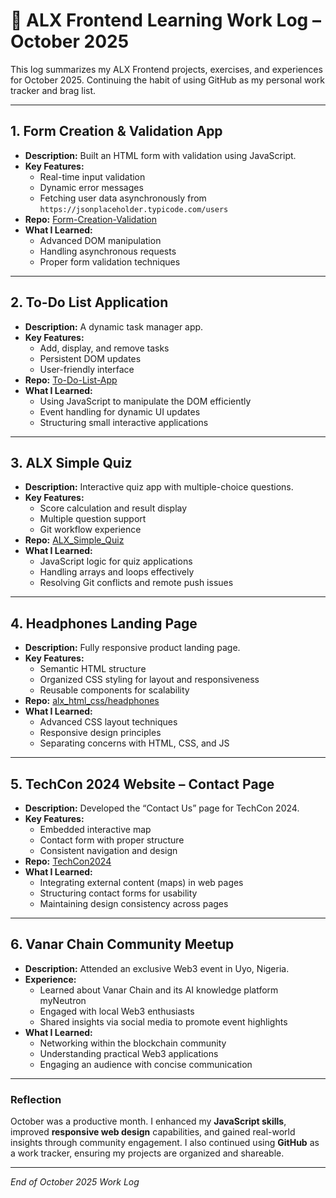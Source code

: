 # 📝 ALX Frontend Learning Work Log – October 2025

This log summarizes my ALX Frontend projects, exercises, and experiences for October 2025. Continuing the habit of using GitHub as my personal work tracker and brag list.

---

## 1. Form Creation & Validation App
- **Description:** Built an HTML form with validation using JavaScript.
- **Key Features:**
  - Real-time input validation
  - Dynamic error messages
  - Fetching user data asynchronously from `https://jsonplaceholder.typicode.com/users`
- **Repo:** [Form-Creation-Validation](https://github.com/XxBaxbie20/Form-Creation-Validation)
- **What I Learned:**
  - Advanced DOM manipulation
  - Handling asynchronous requests
  - Proper form validation techniques

---

## 2. To-Do List Application
- **Description:** A dynamic task manager app.
- **Key Features:**
  - Add, display, and remove tasks
  - Persistent DOM updates
  - User-friendly interface
- **Repo:** [To-Do-List-App](https://github.com/XxBaxbie20/dynamic-to-do-list-js)
- **What I Learned:**
  - Using JavaScript to manipulate the DOM efficiently
  - Event handling for dynamic UI updates
  - Structuring small interactive applications

---

## 3. ALX Simple Quiz
- **Description:** Interactive quiz app with multiple-choice questions.
- **Key Features:**
  - Score calculation and result display
  - Multiple question support
  - Git workflow experience
- **Repo:** [ALX_Simple_Quiz](https://github.com/XxBaxbie20/ALX_Simple_Quiz)
- **What I Learned:**
  - JavaScript logic for quiz applications
  - Handling arrays and loops effectively
  - Resolving Git conflicts and remote push issues

---

## 4. Headphones Landing Page
- **Description:** Fully responsive product landing page.
- **Key Features:**
  - Semantic HTML structure
  - Organized CSS styling for layout and responsiveness
  - Reusable components for scalability
- **Repo:** [alx_html_css/headphones](https://github.com/XxBaxbie20/alx_html_css)
- **What I Learned:**
  - Advanced CSS layout techniques
  - Responsive design principles
  - Separating concerns with HTML, CSS, and JS

---

## 5. TechCon 2024 Website – Contact Page
- **Description:** Developed the “Contact Us” page for TechCon 2024.
- **Key Features:**
  - Embedded interactive map
  - Contact form with proper structure
  - Consistent navigation and design
- **Repo:** [TechCon2024](https://github.com/XxBaxbie20/TechCon2024)
- **What I Learned:**
  - Integrating external content (maps) in web pages
  - Structuring contact forms for usability
  - Maintaining design consistency across pages

---

## 6. Vanar Chain Community Meetup
- **Description:** Attended an exclusive Web3 event in Uyo, Nigeria.
- **Experience:**
  - Learned about Vanar Chain and its AI knowledge platform myNeutron
  - Engaged with local Web3 enthusiasts
  - Shared insights via social media to promote event highlights
- **What I Learned:**
  - Networking within the blockchain community
  - Understanding practical Web3 applications
  - Engaging an audience with concise communication

---

### Reflection
October was a productive month. I enhanced my **JavaScript skills**, improved **responsive web design** capabilities, and gained real-world insights through community engagement. I also continued using **GitHub** as a work tracker, ensuring my projects are organized and shareable.

---

*End of October 2025 Work Log*
